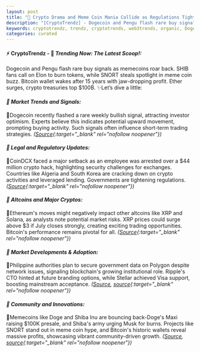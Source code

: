 ```yaml
---
layout: post
title: "🌇 Crypto Drama and Meme Coin Mania Collide as Regulations Tighten Globally"
description: "[CryptoTrendz] - Dogecoin and Pengu flash rare buy signals as memecoins roar back. SHIB fans call on Elon to burn tokens, while SNORT steals spotlight in meme coin buzz. Bitcoin wallet wakes after 15 years with jaw-dropping profit. Ether surges, crypto treasuries top $100B."
keywords: cryptotrendz, trendz, cryptotrends, web3trends, organic, Doge, Bitcoin, network, SOL, CTO, Musk, analysis, Investors, Elon, Token, crypto, Korea, XRP, Analyst, UK
categories: curated
---
```


#### ⚡ CryptoTrendz - 📌 *Trending Now: The Latest Scoop!:*

Dogecoin and Pengu flash rare buy signals as memecoins roar back. SHIB fans call on Elon to burn tokens, while SNORT steals spotlight in meme coin buzz. Bitcoin wallet wakes after 15 years with jaw-dropping profit. Ether surges, crypto treasuries top $100B. ✨Let’s dive a little:


#### *🔖 Market Trends and Signals:*  

🔹Dogecoin recently flashed a rare weekly bullish signal, attracting investor optimism. Experts believe this indicates potential upward movement, prompting buying activity. Such signals often influence short-term trading strategies. *([Source](https://s.avyag.com/yt6a){:target="_blank" rel="nofollow noopener"})*

#### *🔖 Legal and Regulatory Updates:*  

🔹CoinDCX faced a major setback as an employee was arrested over a $44 million crypto hack, highlighting security challenges for exchanges. Countries like Algeria and South Korea are cracking down on crypto activities and leveraged lending. Governments are tightening regulations. *([Source](https://s.avyag.com/q6s6){:target="_blank" rel="nofollow noopener"})*

#### *🔖 Altcoins and Major Cryptos:*  

🔹Ethereum's moves might negatively impact other altcoins like XRP and Solana, as analysts note potential market risks. XRP prices could surge above $3 if July closes strongly, creating exciting trading opportunities. Bitcoin's performance remains pivotal for all. *([Source](https://s.avyag.com/9y80){:target="_blank" rel="nofollow noopener"})*

#### *🔖 Market Developments & Adoption:*  

🔹Philippine authorities plan to secure government data on Polygon despite network issues, signaling blockchain's growing institutional role. Ripple's CTO hinted at future branding options, while Stellar achieved Visa support, boosting mainstream acceptance. *([Source](https://s.avyag.com/qrzs), [source](https://s.avyag.com/d9jm){:target="_blank" rel="nofollow noopener"})*

#### *🔖 Community and Innovations:*  

🔹Memecoins like Doge and Shiba Inu are bouncing back-Doge's Maxi raising $100K presale, and Shiba's army urging Musk for burns. Projects like SNORT stand out in meme coin hype, and Bitcoin's historic wallets reveal massive profits, showcasing vibrant community-driven growth. *([Source](https://s.avyag.com/bgvn), [source](https://s.avyag.com/wjxx){:target="_blank" rel="nofollow noopener"})*